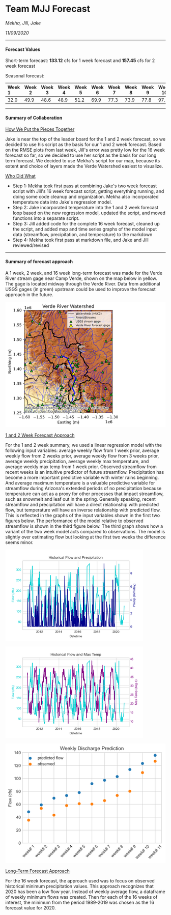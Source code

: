 # Team MJJ Forecast
*Mekha, Jill, Jake*

*11/09/2020*

---------
#### Forecast Values

Short-term forecast: **133.12** cfs for 1 week forecast and **157.45** cfs for 2 week forecast

Seasonal forecast:

|Week 1|Week 2|Week 3|Week 4|Week 5|Week 6|Week 7|Week 8|Week 9|Week 10|Week 11|Week 12|Week 13|Week 14|Week 15|Week 16|
|:---- | ---- | ---- | ---- | ---- | ---- | ---- | ---- | ---- | ----- | ----- | ----- | ----- | ----- | ----- | ----- |
|  32.0|  49.9|  48.6|  48.9|  51.2|  69.9|  77.3|  73.9|  77.8|   97.1|  121.0|  129.0|  135.0|  145.0|  154.0|  166.0|

---------
#### Summary of Collaboration

<ins>How We Put the Pieces Together</ins>

Jake is near the top of the leader board for the 1 and 2 week forecast, so we decided to use his script as the basis for our 1 and 2 week forecast. Based on the RMSE plots from last week, Jill's error was pretty low for the 16 week forecast so far, so we decided to use her script as the basis for our long term forecast. We decided to use Mekha's script for our map, because its extent and choice of layers made the Verde Watershed easiest to visualize.

<ins>Who Did What</ins>
* Step 1: Mekha took first pass at combining Jake's two week forecast script with Jill's 16 week forecast script, getting everything running, and doing some code cleanup and organization. Mekha also incorporated temperature data into Jake's regression model.
* Step 2: Jake incorporated temperature into the 1 and 2 week forecast loop based on the new regression model, updated the script, and moved functions into a separate script.
* Step 3: Jill added code for the complete 16 week forecast, cleaned up the script, and added map and time series graphs of the model input data (streamflow, precipitation, and temperature) to the markdown
* Step 4: Mekha took first pass at markdown file, and Jake and Jill reviewed/revised

---------
#### Summary of forecast approach

A 1 week, 2 week, and 16 week long-term forecast was made for the Verde River stream gage near Camp Verde, shown on the map below in yellow. The gage is located midway through the Verde River. Data from additional USGS gages (in green) upstream could be used to improve the forecast approach in the future.

![](assets/README-1edfa046.png)  

<ins>1 and 2 Week Forecast Approach</ins>

For the 1 and 2 week summary, we used a linear regression model with the following input variables: average weekly flow from 1 week prior, average weekly flow from 2 weeks prior, average weekly flow from 3 weeks prior, average weekly precipitation, average weekly max temperature, and average weekly max temp from 1 week prior. Observed streamflow from recent weeks is an intuitive predictor of future streamflow. Precipitation has become a more important predictive variable with winter rains beginning. And average maximum temperature is a valuable predictive variable for streamflow during Arizona's extended periods of no precipitation because temperature can act as a proxy for other processes that impact streamflow, such as snowmelt and leaf out in the spring. Generally speaking, recent streamflow and precipitation will have a direct relationship with predicted flow, but temperature will have an inverse relationship with predicted flow. This is reflected in the graphs of the input variables shown in the first two figures below. The performance of the model relative to observed streamflow is shown in the third figure below. The third graph shows how a variant of the two week model acts compared to observations. The model is slightly over estimating flow but looking at the first two weeks the difference seems minor.

![](assets/README-d317b53f.png)

![](assets/README-11d5d2ab.png)

![](assets/README-1a135616.png)

<ins>Long-Term Forecast Approach</ins>

For the 16 week forecast, the approach used was to focus on observed historical minimum precipitation values. This approach recognizes that 2020 has been a low flow year. Instead of weekly average flow, a dataframe of weekly minimum flows was created. Then for each of the 16 weeks of interest, the minimum from the period 1989-2019 was chosen as the 16 forecast value for 2020.
